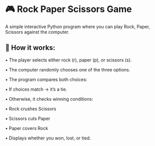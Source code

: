 # 🎮 Rock Paper Scissors Game
A simple interactive Python program where you can play Rock, Paper, Scissors against the computer.

## 📌 How it works:

• The player selects either rock (r), paper (p), or scissors (s).

• The computer randomly chooses one of the three options.

• The program compares both choices:

• If choices match → it’s a tie.

• Otherwise, it checks winning conditions:

• Rock crushes Scissors

• Scissors cuts Paper

• Paper covers Rock

• Displays whether you won, lost, or tied.
